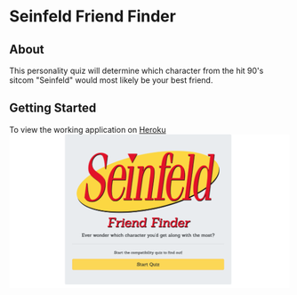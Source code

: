 # Seinfeld Friend Finder

## About
This personality quiz will determine which character from the hit 90's sitcom "Seinfeld" would most likely be your best friend.

## Getting Started
To view the working application on [Heroku](https://infinite-shelf-31088.herokuapp.com/)
![Home-screen](./app/public/assets/images/home-page.png)


